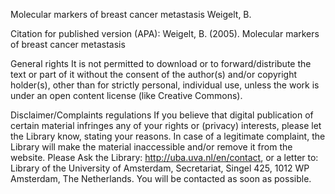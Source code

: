 Molecular markers of breast cancer metastasis
Weigelt, B.

Citation for published version (APA):
Weigelt, B. (2005). Molecular markers of breast cancer metastasis

General rights
It is not permitted to download or to forward/distribute the text or part of it without the consent of the author(s) and/or copyright holder(s), other than for strictly personal, individual use, unless the work is under an open content license (like Creative Commons).

Disclaimer/Complaints regulations
If you believe that digital publication of certain material infringes any of your rights or (privacy) interests, please let the Library know, stating your reasons. In case of a legitimate complaint, the Library will make the material inaccessible and/or remove it from the website. Please Ask the Library: http://uba.uva.nl/en/contact, or a letter to: Library of the University of Amsterdam, Secretariat, Singel 425, 1012 WP Amsterdam, The Netherlands. You will be contacted as soon as possible.